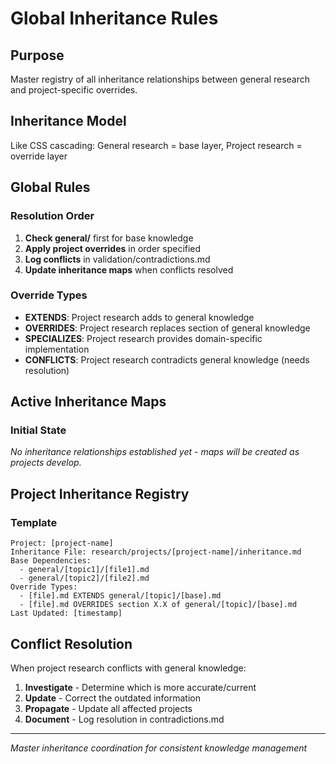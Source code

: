 # Global Inheritance Rules

## Purpose
Master registry of all inheritance relationships between general research and project-specific overrides.

## Inheritance Model
Like CSS cascading: General research = base layer, Project research = override layer

## Global Rules

### Resolution Order
1. **Check general/** first for base knowledge
2. **Apply project overrides** in order specified
3. **Log conflicts** in validation/contradictions.md
4. **Update inheritance maps** when conflicts resolved

### Override Types
- **EXTENDS**: Project research adds to general knowledge
- **OVERRIDES**: Project research replaces section of general knowledge  
- **SPECIALIZES**: Project research provides domain-specific implementation
- **CONFLICTS**: Project research contradicts general knowledge (needs resolution)

## Active Inheritance Maps

### Initial State
*No inheritance relationships established yet - maps will be created as projects develop.*

## Project Inheritance Registry

### Template
```
Project: [project-name]
Inheritance File: research/projects/[project-name]/inheritance.md
Base Dependencies: 
  - general/[topic1]/[file1].md
  - general/[topic2]/[file2].md
Override Types:
  - [file].md EXTENDS general/[topic]/[base].md
  - [file].md OVERRIDES section X.X of general/[topic]/[base].md
Last Updated: [timestamp]
```

## Conflict Resolution
When project research conflicts with general knowledge:
1. **Investigate** - Determine which is more accurate/current
2. **Update** - Correct the outdated information
3. **Propagate** - Update all affected projects
4. **Document** - Log resolution in contradictions.md

---
*Master inheritance coordination for consistent knowledge management*